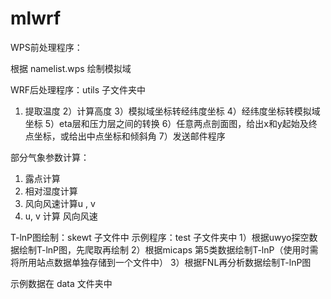 
# mlwrf

WPS前处理程序：

根据 namelist.wps 绘制模拟域

WRF后处理程序：utils 子文件夹中

1) 提取温度
2）计算高度
3）模拟域坐标转经纬度坐标
4）经纬度坐标转模拟域坐标
5）eta层和压力层之间的转换
6）任意两点剖面图，给出x和y起始及终点坐标，或给出中点坐标和倾斜角
7）发送邮件程序


部分气象参数计算：
1) 露点计算
2) 相对湿度计算
3) 风向风速计算u , v
4) u, v 计算 风向风速

T-lnP图绘制：skewt 子文件中
示例程序：test 子文件夹中
1）根据uwyo探空数据绘制T-lnP图，先爬取再绘制
2）根据micaps 第5类数据绘制T-lnP（使用时需将所用站点数据单独存储到一个文件中）
3）根据FNL再分析数据绘制T-lnP图

示例数据在 data 文件夹中
